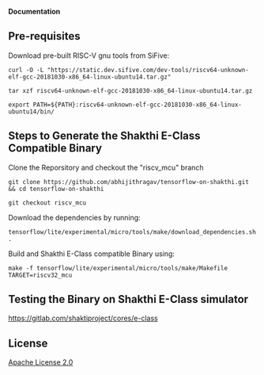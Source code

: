 **Documentation**

## Pre-requisites 

Download pre-built RISC-V gnu tools from SiFive:
```
curl -O -L "https://static.dev.sifive.com/dev-tools/riscv64-unknown-elf-gcc-20181030-x86_64-linux-ubuntu14.tar.gz"
```
```
tar xzf riscv64-unknown-elf-gcc-20181030-x86_64-linux-ubuntu14.tar.gz
```
```
export PATH=${PATH}:riscv64-unknown-elf-gcc-20181030-x86_64-linux-ubuntu14/bin/
```

## Steps to Generate the Shakthi E-Class Compatible Binary

Clone the Reporsitory and checkout the "riscv_mcu" branch
```
git clone https://github.com/abhijithragav/tensorflow-on-shakthi.git && cd tensorflow-on-shakthi
```
```
git checkout riscv_mcu
```
Download the dependencies by running:

```tensorflow/lite/experimental/micro/tools/make/download_dependencies.sh.```

Build and Shakthi E-Class compatible Binary using:

```make -f tensorflow/lite/experimental/micro/tools/make/Makefile TARGET=riscv32_mcu```

## Testing the Binary on Shakthi E-Class simulator

https://gitlab.com/shaktiproject/cores/e-class


## License

[Apache License 2.0](LICENSE)
